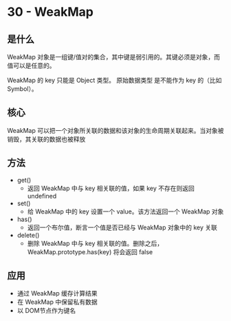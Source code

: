 # 30 - WeakMap

## 是什么

WeakMap 对象是一组键/值对的集合，其中键是弱引用的。其键必须是对象，而值可以是任意的。

WeakMap 的 key 只能是 Object 类型。 原始数据类型 是不能作为 key 的（比如 Symbol）。

## 核心

WeakMap 可以把一个对象所关联的数据和该对象的生命周期关联起来。当对象被销毁，其关联的数据也被释放

## 方法

- get()
  - 返回 WeakMap 中与 key 相关联的值，如果 key 不存在则返回 undefined
- set()
  - 给 WeakMap 中的 key 设置一个 value。该方法返回一个 WeakMap 对象
- has()
  - 返回一个布尔值，断言一个值是否已经与 WeakMap 对象中的 key 关联
- delete()
  - 删除 WeakMap 中与 key 相关联的值。删除之后， WeakMap.prototype.has(key) 将会返回 false

## 应用

- 通过 WeakMap 缓存计算结果
- 在 WeakMap 中保留私有数据
- 以 DOM节点作为键名